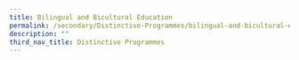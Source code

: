 ```yaml
---
title: Bilingual and Bicultural Education
permalink: /secondary/Distinctive-Programmes/bilingual-and-bicultural-education/
description: ""
third_nav_title: Distinctive Programmes
---
```

